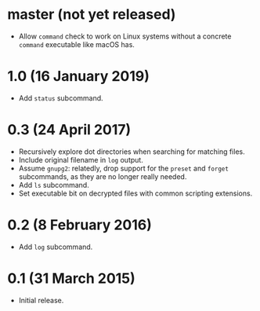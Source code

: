 # master (not yet released)

- Allow `command` check to work on Linux systems without a concrete `command` executable like macOS has.

# 1.0 (16 January 2019)

- Add `status` subcommand.

# 0.3 (24 April 2017)

- Recursively explore dot directories when searching for matching files.
- Include original filename in `log` output.
- Assume `gnupg2`: relatedly, drop support for the `preset` and `forget` subcommands, as they are no longer really needed.
- Add `ls` subcommand.
- Set executable bit on decrypted files with common scripting extensions.

# 0.2 (8 February 2016)

- Add `log` subcommand.

# 0.1 (31 March 2015)

- Initial release.

